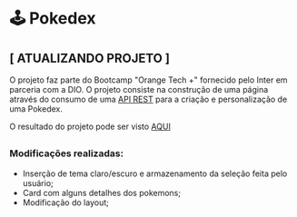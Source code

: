 # 🕹 Pokedex

## [ ATUALIZANDO PROJETO ]

<!-- <p>
  <img width="800px" src="https://raw.githubusercontent.com/camilafbc/js-developer-pokedex/main/assets/to-readme.png">
</p> -->

O projeto faz parte do Bootcamp "Orange Tech +" fornecido pelo Inter em parceria com a DIO. O projeto consiste na construção de uma página através do consumo de uma [API REST](https://pokeapi.co/) para a criação e personalização de uma Pokedex.

O resultado do projeto pode ser visto [AQUI](https://camilafbc.github.io/js-developer-pokedex/index.html)

##

### Modificações realizadas:

* Inserção de tema claro/escuro e armazenamento da seleção feita pelo usuário;
* Card com alguns detalhes dos pokemons;
* Modificação do layout;
